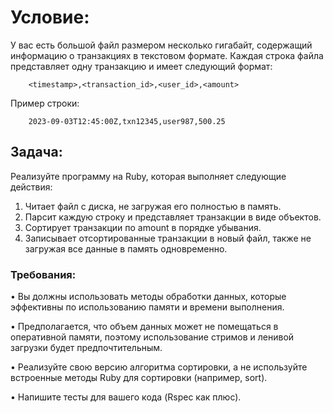 # Условие:

У вас есть большой файл размером несколько гигабайт, содержащий информацию о
транзакциях в текстовом формате. Каждая строка файла представляет одну транзакцию и
имеет следующий формат:
```
	<timestamp>,<transaction_id>,<user_id>,<amount>
```

Пример строки:
```
	2023-09-03T12:45:00Z,txn12345,user987,500.25
```
## Задача: 
Реализуйте программу на Ruby, которая выполняет следующие действия:

1. Читает файл с диска, не загружая его полностью в память.
2. Парсит каждую строку и представляет транзакции в виде объектов.
3. Сортирует транзакции по amount в порядке убывания.
4. Записывает отсортированные транзакции в новый файл, также не загружая все данные
в память одновременно.

### Требования:

• Вы должны использовать методы обработки данных, которые эффективны по
использованию памяти и времени выполнения.

• Предполагается, что объем данных может не помещаться в оперативной памяти,
поэтому использование стримов и ленивой загрузки будет предпочтительным.

• Реализуйте свою версию алгоритма сортировки, а не используйте встроенные методы Ruby для сортировки (например, sort).

• Напишите тесты для вашего кода (Rspec как плюс).


